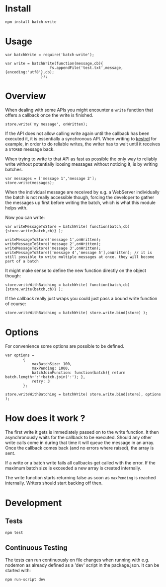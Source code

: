 Install 
=======

```
npm install batch-write
```

Usage
=====

```
var batchWrite = require('batch-write');

var write = batchWrite(function(message,cb){
                    fs.appendFile('test.txt',message,{encoding:'utf8'},cb);
                });

```

Overview
========

When dealing with some APIs you might encounter a `write` function that offers a callback once the write is finished.

```
store.write('my message', onWritten);
```

If the API does not allow calling write again until the callback has been executed it, it is essentially a synchronous API. When writing to [kestrel][k] for example, in order to do reliable writes, the writer has to wait until it receives a `STORED` message back.

[k]: https://github.com/twitter/kestrel

When trying to write to that API as fast as possible the only way to reliably write without potentially loosing messages without noticing it, is by writing batches.

```
var messages = ['message 1','message 2'];
store.write(messages);
```

When the individual message are received by e.g. a WebServer individually the batch is not really accessible though, forcing the developer to gather the messages up first before writing the batch, which is what this module helps with.

Now you can write:

```
var writeMessageToStore = batchWrite( function(batch,cb){store.write(batch,cb)} );

writeMessageToStore('message 1',onWritten);
writeMessageToStore('message 2',onWritten);
writeMessageToStore('message 3',onWritten);
writeMessageToStore(['message 4','message 5'],onWritten); // it is still possible to write multiple messages at once. they will become part of a batch
```

It might make sense to define the new function directly on the object though:

```
store.writeWithBatching = batchWrite( function(batch,cb){store.write(batch,cb)} );
```

If the callback really just wraps you could just pass a bound write function of course:

```
store.writeWithBatching = batchWrite( store.write.bind(store) );
```

Options
=======

For convenience some options are possible to be defined.

```
var options = 
        {
            maxBatchSize: 100,
            maxPending: 1000,
            batchJoinFunction: function(batch){ return batch.length+':'+batch.join(':'); },
            retry: 3
        };

store.writeWithBatching = batchWrite( store.write.bind(store), options );
```

How does it work ?
==================

The first write it gets is immediately passed on to the write function. It then asynchronously waits for the callback to be executed. Should any other write calls come in during that time it will queue the message in an array. Once the callback comes back (and no errors where raised), the array is sent.

If a write or a batch write fails all callbacks get called with the error.
If the maximum batch size is exceeded a new array is created internally.

The write function starts returning false as soon as `maxPending` is reached internally. Writers should start backing off then.



Development
===========

Tests
-----

```
npm test
```

Continuous Testing
------------------

The tests can run continuously on file changes when running with e.g. nodemon as already defined as a 'dev' script in the package.json. It can be started with: 

```
npm run-script dev
```

